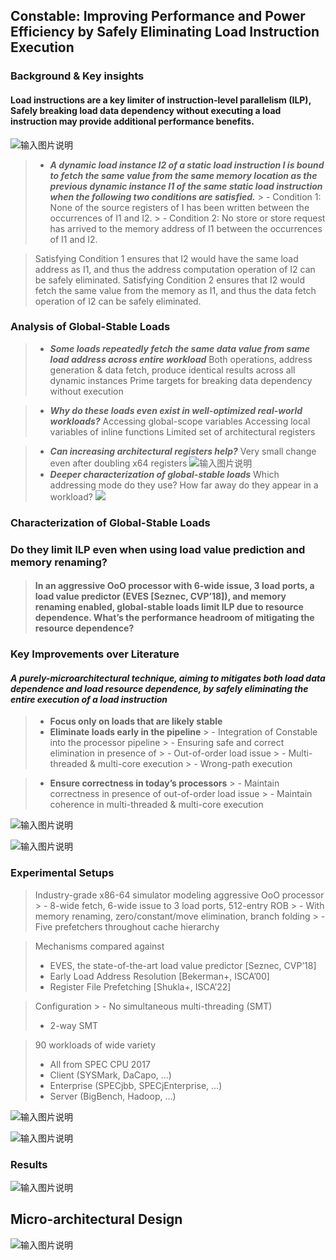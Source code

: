 
## Constable: Improving Performance and Power Efficiency by Safely Eliminating Load Instruction Execution
### Background & Key insights

#### Load instructions are a key limiter of instruction-level parallelism (ILP), Safely breaking load data dependency without executing a load instruction may provide additional performance benefits.


![输入图片说明](https://raw.githubusercontent.com/JakeFlasher/stackedit-app-data/master/imgs/2024-07-31/prior_tech.png)

> - ***A dynamic load instance I2 of a static load instruction I is bound to fetch the same value from the same memory location as the previous dynamic instance I1 of the same static load instruction when the following two conditions are satisfied.*** 
	> 	-  Condition 1: None of the source registers of I has been written between the occurrences of I1 and I2. 
	> 	-  Condition 2: No store or store request has arrived to the memory address of I1 between the occurrences of I1 and I2. 

> Satisfying Condition 1 ensures that I2 would have the same load address as I1, and thus the address computation operation of I2 can be safely eliminated. Satisfying Condition 2 ensures that I2 would fetch the same value from the memory as I1, and thus the data fetch operation of I2 can be safely eliminated.
### Analysis of Global-Stable Loads
>- ***Some loads repeatedly fetch the same data value from same load address across entire workload***
Both operations, address generation & data fetch, produce identical results across all dynamic instances
Prime targets for breaking data dependency without execution

> - ***Why do these loads even exist in well-optimized real-world workloads?***
Accessing global-scope variables
Accessing local variables of inline functions
Limited set of architectural registers

>- ***Can increasing architectural registers help?***
Very small change even after doubling x64 registers
![输入图片说明](https://raw.githubusercontent.com/JakeFlasher/stackedit-app-data/master/imgs/2024-07-31/register.png)
>- ***Deeper characterization of global-stable loads***
Which addressing mode do they use?
How far away do they appear in a workload?
![](https://raw.githubusercontent.com/JakeFlasher/stackedit-app-data/master/imgs/2024-07-31/fraction_plus.png)

### Characterization of Global-Stable Loads 

### Do they limit ILP even when using load value prediction and memory renaming? 

> ####  In an aggressive OoO processor with 6-wide issue, 3 load ports, a load value predictor (EVES [Seznec, CVP’18]), and memory renaming enabled, global-stable loads limit ILP due to resource dependence. What’s the performance headroom of mitigating the resource dependence?


### Key Improvements over Literature
#### ***A purely-microarchitectural technique, aiming to mitigates both load data dependence and load resource dependence, by safely eliminating the entire execution of a load instruction***



 > - **Focus only on loads that are likely stable**
> - **Eliminate loads early in the pipeline**
	> 	 - Integration of Constable into the processor pipeline
	> 	- Ensuring safe and correct elimination in presence of
	> 		- Out-of-order load issue
	> 		- Multi-threaded & multi-core execution
	> 		- Wrong-path execution

> - **Ensure correctness in today’s processors**
	> 	- Maintain correctness in presence of out-of-order load issue
		>	- Maintain coherence in multi-threaded & multi-core execution
		
![输入图片说明](https://raw.githubusercontent.com/JakeFlasher/stackedit-app-data/master/imgs/2024-07-31/headroom.png)

![输入图片说明](https://raw.githubusercontent.com/JakeFlasher/stackedit-app-data/master/imgs/2024-07-31/resources_lag.png)

### Experimental Setups

> Industry-grade x86-64 simulator modeling aggressive OoO processor
	> 	- 8-wide fetch, 6-wide issue to 3 load ports, 512-entry ROB
	> - With memory renaming, zero/constant/move elimination, branch folding
	> - Five prefetchers throughout cache hierarchy

> Mechanisms compared against
> - EVES, the state-of-the-art load value predictor [Seznec, CVP’18]
> - Early Load Address Resolution [Bekerman+, ISCA’00]
> - Register File Prefetching [Shukla+, ISCA’22]


> Configuration
	> - No simultaneous multi-threading (SMT)
 > -	2-way SMT


>90 workloads of wide variety
> - All from SPEC CPU 2017
> - Client (SYSMark, DaCapo, ...)
> - Enterprise (SPECjbb, SPECjEnterprise, ...)
> - Server (BigBench, Hadoop, ...)

![输入图片说明](https://raw.githubusercontent.com/JakeFlasher/stackedit-app-data/master/imgs/2024-07-31/workloads.jpg)

![输入图片说明](https://raw.githubusercontent.com/JakeFlasher/stackedit-app-data/master/imgs/2024-07-31/simulation_design.jpg) 

### Results
![输入图片说明](https://raw.githubusercontent.com/JakeFlasher/stackedit-app-data/master/imgs/2024-07-31/speedup.png)


## Micro-architectural Design
![输入图片说明](https://raw.githubusercontent.com/JakeFlasher/stackedit-app-data/master/imgs/2024-07-31/design.jpg)
<!--stackedit_data:
eyJoaXN0b3J5IjpbLTYxNzc1NjkwNCwxNzc2NTY5NDUsLTIyMz
czNDU3MywtNDYyNjM2MjI0LDEzODMzNTcwMzUsMTY1NDE0NzA2
Myw1OTkyNTAxMjksLTg1MTIwMTY1MiwtMjA1Mjg5NDQwOCwyMD
MyMjU2NzQzXX0=
-->